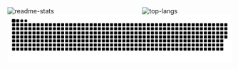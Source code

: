 <a style="display: flex;">
  <img alt="readme-stats" style="width: 60%; display: block;" src="https://github-readme-stats.vercel.app/api?username=haiyoucuv&count_private=true&show_icons=true&include_all_commits=true&hide_border=true&hide_title=true">
  <img alt="top-langs" style="width: 40%; display: block;" src="https://github-readme-stats.vercel.app/api/top-langs/?username=haiyoucuv&langs_count=6&hide_title=true&hide_border=true&layout=compact&hide=makefile">
</a>
<picture>
  <source media="(prefers-color-scheme: dark)" srcset="https://raw.githubusercontent.com/haiyoucuv/haiyoucuv/output/github-contribution-grid-snake-dark.svg">
  <source media="(prefers-color-scheme: light)" srcset="https://raw.githubusercontent.com/haiyoucuv/haiyoucuv/output/github-contribution-grid-snake.svg">
  <img alt="github contribution grid snake animation" src="https://raw.githubusercontent.com/lxfriday/lxfriday/output/github-contribution-grid-snake.svg">
</picture>
